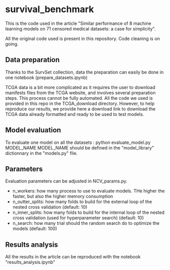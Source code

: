 # survival_benchmark

This is the code used in the article "Similar performance of 8 machine learning models on 71 censored medical datasets: a case for simplicity". 

All the original code used is present in this repository. Code cleaning is on going.


## Data preparation

Thanks to the SurvSet collection, data the preparation can easily be done in one notebook (prepare_datasets.ipynb)

TCGA data is a bit more complicated as it requires the user to download manifests files from the TCGA website, and involves several preparation steps. This process cannot be fully automated. All the code we used is provided in this repo in the TCGA_download directory. However, to help reproduce our results, we provide here a download link to download the TCGA data already formatted and ready to be used to test models.

## Model evaluation

To evaluate one model on all the datasets :  python evaluate_model.py MODEL_NAME
MODEL_NAME should be defined in the "model_library" dictionnary in the "models.py" file.

## Parameters

Evaluation parameters can be adjusted in NCV_params.py.

 * n_workers: how many process to use to evaluate models. THe higher the faster, but also the higher memory consumption
 * n_outter_splits: how many folds to build for the external loop of the nested cross validation (default: 10)
 * n_inner_splits: how many folds to build for the internal loop of the nested cross validation (used for hyperparameter search) (default: 10)
 * n_search: how many trial should the random search do to optimize the models (default: 100)

## Results analysis

All the results in the article can be reproduced with the notebook "results_analysis.ipynb"